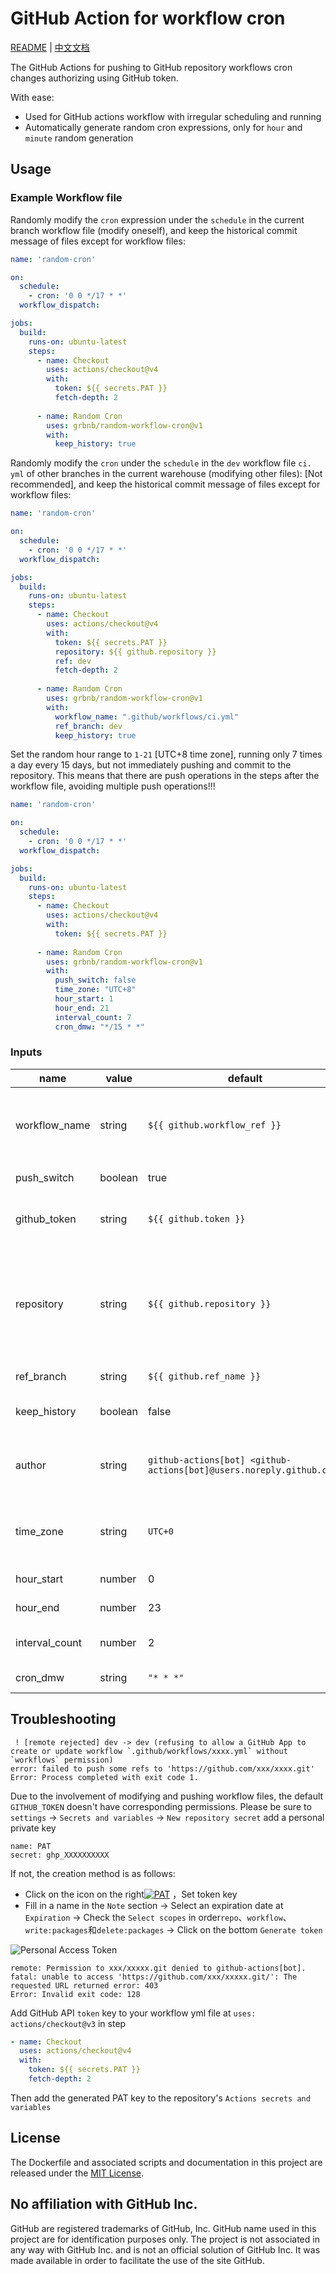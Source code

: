 # GitHub Action for workflow cron

[README](README.md) | [中文文档](README_zh.md)

The GitHub Actions for pushing to GitHub repository workflows cron changes authorizing using GitHub token.

With ease:

- Used for GitHub actions workflow with irregular scheduling and running
- Automatically generate random cron expressions, only for `hour` and `minute` random generation

## Usage

### Example Workflow file

Randomly modify the `cron` expression under the `schedule` in the current branch workflow file (modify oneself), and keep the historical commit message of files except for workflow files:

```yaml
name: 'random-cron'

on:
  schedule:
    - cron: '0 0 */17 * *'
  workflow_dispatch:

jobs:
  build:
    runs-on: ubuntu-latest
    steps:
      - name: Checkout
        uses: actions/checkout@v4
        with:
          token: ${{ secrets.PAT }}
          fetch-depth: 2
      
      - name: Random Cron
        uses: grbnb/random-workflow-cron@v1
        with:
          keep_history: true
```

Randomly modify the `cron` under the `schedule` in the `dev` workflow file `ci. yml` of other branches in the current warehouse (modifying other files): [Not recommended], and keep the historical commit message of files except for workflow files:

```yaml
name: 'random-cron'

on:
  schedule:
    - cron: '0 0 */17 * *'
  workflow_dispatch:

jobs:
  build:
    runs-on: ubuntu-latest
    steps:
      - name: Checkout
        uses: actions/checkout@v4
        with:
          token: ${{ secrets.PAT }}
          repository: ${{ github.repository }}
          ref: dev
          fetch-depth: 2
      
      - name: Random Cron
        uses: grbnb/random-workflow-cron@v1
        with:
          workflow_name: ".github/workflows/ci.yml"
          ref_branch: dev
          keep_history: true
```

Set the random hour range to `1-21` [UTC+8 time zone], running only 7 times a day every 15 days, but not immediately pushing and commit to the repository. This means that there are push operations in the steps after the workflow file, avoiding multiple push operations!!!

```yml
name: 'random-cron'

on:
  schedule:
    - cron: '0 0 */17 * *'
  workflow_dispatch:

jobs:
  build:
    runs-on: ubuntu-latest
    steps:
      - name: Checkout
        uses: actions/checkout@v4
        with:
          token: ${{ secrets.PAT }}
      
      - name: Random Cron
        uses: grbnb/random-workflow-cron@v1
        with:
          push_switch: false
          time_zone: "UTC+8"
          hour_start: 1
          hour_end: 21
          interval_count: 7
          cron_dmw: "*/15 * *"
```

### Inputs

| name   | value | default | description |
|--------| ----- | ------- |-------------|
| workflow_name | string | `${{ github.workflow_ref }}` | The modified workflow file name path <br /> defaults to the current workflow path <br /> e.g. `.github/workflow/cron.yml` |
| push_switch | boolean | true | The modified workflow_file push or not at once |
| github_token | string  | `${{ github.token }}` | The GitHub PAT key with at least `repo` and `workflow` permissions<br /> [Personal Access Token](https://docs.github.com/en/authentication/keeping-your-account-and-data-secure/creating-a-personal-access-token). |
| repository | string | `${{ github.repository }}` | Repository name. <br /> The default is the current github repository <br /> If you want to push to other repository, <br /> you should make a [personal access token](https://github.com/settings/tokens) <br /> and use it as the `github_token` input. |
| ref_branch | string | `${{ github.ref_name }}` | The modified workflow_file push to destination branch |
| keep_history | boolean | false | Keep except workflow_file history commit message outside of the file |
| author | string | `github-actions[bot] <github-actions[bot]@users.noreply.github.com>` | Author name and email address as `Display Name <joe@foo.bar>` (defaults to the GitHub Actions bot user) |
| time_zone | string | `UTC+0` | The time zone of the user's region, with a range of `UTC±12`, automatically rounded down e.g. UTC+3.5 => UTC+3 |
| hour_start | number | 0 | Define the intervals start hour |
| hour_end | number | 23 | Define the intervals end hour |
| interval_count | number | 2 | Number of intervals to divide the day into, the number of runs per day |
| cron_dmw | string | `"* * *"` | Custom `Cron` DayofMonth Month DayofWeek |

## Troubleshooting

```log
 ! [remote rejected] dev -> dev (refusing to allow a GitHub App to create or update workflow `.github/workflows/xxxx.yml` without `workflows` permission)
error: failed to push some refs to 'https://github.com/xxx/xxxx.git'
Error: Process completed with exit code 1.
```

Due to the involvement of modifying and pushing workflow files, the default `GITHUB_TOKEN` doesn't have corresponding permissions. Please be sure to `settings` -> `Secrets and variables` -> `New repository secret` add a personal private key  
```
name: PAT
secret: ghp_XXXXXXXXXX
```
If not, the creation method is as follows:

- Click on the icon on the right[![PAT](https://github.githubassets.com/favicons/favicon.png)](https://github.com/settings/tokens/new) ，Set token key
- Fill in a name in the `Note` section -> Select an expiration date at `Expiration` -> Check the `Select scopes` in order`repo`、`workflow`、`write:packages`和`delete:packages` -> Click on the bottom `Generate token`

![Personal Access Token](https://github.com/grbnb/random-workflow-cron/blob/img/img/PAT.png)

```log
remote: Permission to xxx/xxxxx.git denied to github-actions[bot].
fatal: unable to access 'https://github.com/xxx/xxxxx.git/': The requested URL returned error: 403
Error: Invalid exit code: 128
```

Add GitHub API `token` key to your workflow yml file at `uses: actions/checkout@v3` in step
```yml
- name: Checkout
  uses: actions/checkout@v4
  with:
    token: ${{ secrets.PAT }}
    fetch-depth: 2
```

Then add the generated PAT key to the repository's `Actions secrets and variables`

## License

The Dockerfile and associated scripts and documentation in this project are released under the [MIT License](LICENSE).

## No affiliation with GitHub Inc.

GitHub are registered trademarks of GitHub, Inc. GitHub name used in this project are for identification purposes only. The project is not associated in any way with GitHub Inc. and is not an official solution of GitHub Inc. It was made available in order to facilitate the use of the site GitHub.